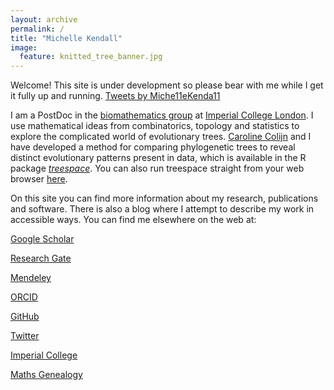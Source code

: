 ```yaml
---
layout: archive
permalink: /
title: "Michelle Kendall"
image:
  feature: knitted_tree_banner.jpg
---
```


Welcome! This site is under development so please bear with me while I get it fully up and running. <a class="twitter-timeline" data-width="400" data-height="600" data-theme="light" data-link-color="#2B7BB9" href="https://twitter.com/Miche11eKenda11?ref_src=twsrc%5Etfw">Tweets by Miche11eKenda11</a> <script async src="https://platform.twitter.com/widgets.js" charset="utf-8" align="right"></script>          


I am a PostDoc in the <a href="http://www.imperial.ac.uk/biomathematics-group" target="_blank">biomathematics group</a> at <a href="https://www.imperial.ac.uk/" target="_blank">Imperial College London</a>. 
I use mathematical ideas from combinatorics, topology and statistics to explore the complicated world of evolutionary trees. 
<a href="http://www.imperial.ac.uk/people/c.colijn" target="_blank">Caroline Colijn</a> and I have developed a method for comparing phylogenetic trees to reveal distinct evolutionary patterns present in data, which is available in the R package <a href="https://cran.rstudio.com/web/packages/treespace/index.html" target="_blank">*treespace*</a>. 
You can also run treespace straight from your web browser <a href="http://shiny.imperial-stats-experimental.co.uk/users/mlkendal/treespace/" target="_blank">here</a>.

On this site you can find more information about my research, publications and software. There is also a blog where I attempt to describe my work in accessible ways. You can find me elsewhere on the web at:

<i class="ai ai-google-scholar ai-2x"></i> <a href="https://scholar.google.co.uk/citations?user=CAzbfakAAAAJ&hl=en" target="_blank">  Google Scholar</a>

<i class="ai ai-researchgate ai-2x"></i> <a href="https://www.researchgate.net/profile/Michelle_Kendall" target="_blank">  Research Gate</a>

<i class="ai ai-mendeley ai-2x"></i> <a href="https://www.mendeley.com/profiles/michelle-kendall1/" target="_blank">  Mendeley</a>

<i class="ai ai-orcid ai-2x"></i> <a href="https://orcid.org/0000-0001-7344-7071" target="_blank">  ORCID</a> 

<i class="fa fa-github fa-2x"></i> <a href="https://github.com/MichelleKendall" target="_blank">  GitHub</a>

<i class="fa fa-twitter fa-2x"></i> <a href="https://twitter.com/Miche11eKenda11" target="_blank">  Twitter</a>

<i class="fa fa-circle-o fa-2x"></i> <a href="http://www.imperial.ac.uk/people/m.kendall" target="_blank">  Imperial College</a>

<i class="fa fa-circle-o fa-2x" aria-hidden="true"></i> <a href="http://genealogy.math.ndsu.nodak.edu/id.php?id=181879" target="_blank">  Maths Genealogy</a>

